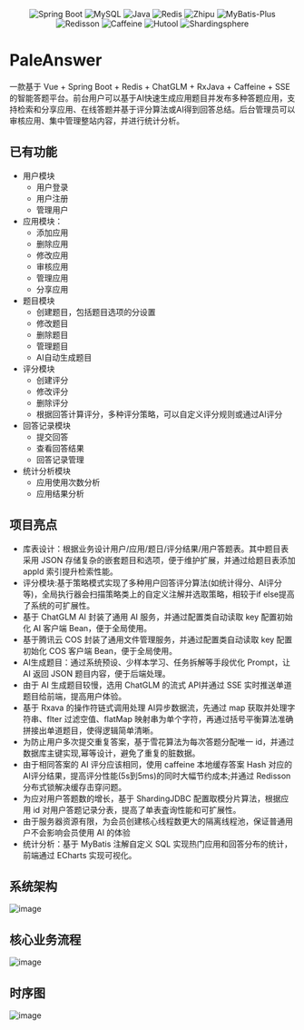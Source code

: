 <p align="center">
</p>

<p align="center">
<a>
    <img src="https://img.shields.io/badge/Spring Boot-2.7.2-brightgreen.svg" alt="Spring Boot">
    <img src="https://img.shields.io/badge/MySQL-8.0.20-orange.svg" alt="MySQL">
    <img src="https://img.shields.io/badge/Java-17.0.2-blue.svg" alt="Java">
    <img src="https://img.shields.io/badge/Redis-5.0.14-red.svg" alt="Redis">
    <img src="https://img.shields.io/badge/zhipu-2.0.2-orange.svg" alt="Zhipu">
    <img src="https://img.shields.io/badge/MyBatis--Plus-3.5.2-blue.svg" alt="MyBatis-Plus">
    <img src="https://img.shields.io/badge/Redisson-3.21.3-yellow.svg" alt="Redisson">
    <img src="https://img.shields.io/badge/Caffeine-2.9.2-blue.svg" alt="Caffeine">
    <img src="https://img.shields.io/badge/Hutool-5.8.8-green.svg" alt="Hutool">
    <img src="https://img.shields.io/badge/Shardingsphere--Jdbc-5.2.0-yellow.svg" alt="Shardingsphere">
</a>
</p>

# PaleAnswer

一款基于 Vue + Spring Boot + Redis + ChatGLM + RxJava + Caffeine + SSE 的智能答题平台。前台用户可以基于AI快速生成应用题目并发布多种答题应用，支持检索和分享应用、在线答题并基于评分算法或AI得到回答总结。后台管理员可以审核应用、集中管理整站内容，并进行统计分析。

## 已有功能
- 用户模块
  - 用户登录
  - 用户注册
  - 管理用户
- 应用模块：
  - 添加应用
  - 删除应用
  - 修改应用
  - 审核应用
  - 管理应用
  - 分享应用
- 题目模块
  - 创建题目，包括题目选项的分设置
  - 修改题目
  - 删除题目
  - 管理题目
  - AI自动生成题目 
- 评分模块
  - 创建评分
  - 修改评分
  - 删除评分
  - 根据回答计算评分，多种评分策略，可以自定义评分规则或通过AI评分 
- 回答记录模块
  - 提交回答
  - 查看回答结果
  - 回答记录管理  
- 统计分析模块
  - 应用使用次数分析
  - 应用结果分析 
  
## 项目亮点
- 库表设计：根据业务设计用户/应用/题日/评分结果/用户答题表。其中题目表采用 JSON 存储复杂的嵌套题目和选项，便于维护扩展，并通过给题目表添加 appld 索引提升检索性能。
- 评分模块:基于策略模式实现了多种用户回答评分算法(如统计得分、AI评分等)，全局执行器会扫描策略类上的自定义注解并选取策略，相较于if else提高了系统的可扩展性。
- 基于 ChatGLM AI 封装了通用 AI 服务，并通过配置类自动读取 key 配置初始化 AI 客户端 Bean，便于全局使用。
- 基于腾讯云 COS 封装了通用文件管理服务，并通过配置类自动读取 key 配置初始化 COS 客户端 Bean，便于全局使用。
- AI生成题目：通过系统预设、少样本学习、任务拆解等手段优化 Prompt，让 AI 返回 JSON 题目内容，便于后端处理。
- 由于 AI 生成题目较慢，选用 ChatGLM 的流式 API并通过 SSE 实时推送单道题目给前端，提高用户体验。
- 基于 Rxava 的操作符链式调用处理 AI异步数据流，先通过 map 获取并处理字符串、flter 过滤空值、flatMap 映射串为单个字符，再通过括号平衡算法准确拼接出单道题目，使得逻辑简单清晰。
- 为防止用户多次提交重复答案，基于雪花算法为每次答题分配唯一 id，并通过数据库主键实现,幂等设计，避免了重复的脏数据。
- 由于相同答案的 AI 评分应该相同，使用 caffeine 本地缓存答案 Hash 对应的 AI评分结果，提高评分性能(5s到5ms)的同时大幅节约成本;并通过 Redisson 分布式锁解决缓存击穿问题。
- 为应对用户答题数的增长，基于 ShardingJDBC 配置取模分片算法，根据应用 id 对用户答题记录分表，提高了单表査询性能和可扩展性。
- 由于服务器资源有限，为会员创建核心线程数更大的隔离线程池，保证普通用户不会影响会员使用 AI 的体验
- 统计分析：基于 MyBatis 注解自定义 SQL 实现热门应用和回答分布的统计，前端通过 ECharts 实现可视化。


## 系统架构
![image](https://github.com/PALE13/PaleAnswer/assets/77827436/d3b55f71-059c-4d88-9357-ca15bf9548fe)



## 核心业务流程

![image](https://github.com/PALE13/PaleAnswer/assets/77827436/0c59698c-10fc-4c5e-a34c-b1d81937af32)

## 时序图

![image](https://github.com/PALE13/PaleAnswer/assets/77827436/ccf3d03c-beac-40c9-8954-e13c493ab40b)





